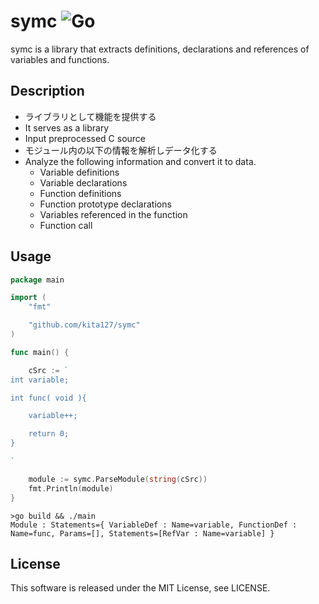 # symc ![Go](https://github.com/kita127/symc/workflows/Go/badge.svg)

symc is a library that extracts definitions, declarations and references of variables and functions.


## Description

* ライブラリとして機能を提供する
* It serves as a library
* Input preprocessed C source
* モジュール内の以下の情報を解析しデータ化する
* Analyze the following information and convert it to data.
    * Variable definitions
    * Variable declarations
    * Function definitions
    * Function prototype declarations
    * Variables referenced in the function
    * Function call


## Usage

```go
package main

import (
	"fmt"

	"github.com/kita127/symc"
)

func main() {

	cSrc := `
int variable;

int func( void ){

    variable++;

    return 0;
}

`

	module := symc.ParseModule(string(cSrc))
	fmt.Println(module)
}
```

    >go build && ./main
    Module : Statements={ VariableDef : Name=variable, FunctionDef : Name=func, Params=[], Statements=[RefVar : Name=variable] }

## License
This software is released under the MIT License, see LICENSE.
